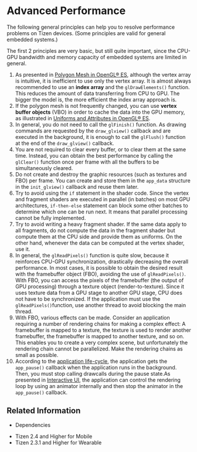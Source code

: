 # Advanced Performance


The following general principles can help you to resolve performance problems on Tizen devices. (Some principles are valid for general embedded systems.)

The first 2 principles are very basic, but still quite important, since the CPU-GPU bandwidth and memory capacity of embedded systems are limited in general.

1. As presented in [Polygon Mesh in OpenGL® ES](polygon-mesh.md), although the vertex array is intuitive, it is inefficient to use only the vertex array. It is almost always recommended to use an **index array** and the `glDrawElements()` function. This reduces the amount of data transferring from CPU to GPU. The bigger the model is, the more efficient the index array approach is.
2. If the polygon mesh is not frequently changed, you can use **vertex buffer objects** (VBO) in order to cache the data into the GPU memory, as illustrated in [Uniforms and Attributes in OpenGL® ES](vertex-shader.md#uniforms_attributes).
3. In general, you do not need to call the `glFinish()` function. As drawing commands are requested by the `draw_glview()` callback and are executed in the background, it is enough to call the `glFlush()` function at the end of the `draw_glview()` callback.
4. You are not required to clear every buffer, or to clear them at the same time. Instead, you can obtain the best performance by calling the `glClear()` function once per frame with all the buffers to be simultaneously cleared.
5. Do not create and destroy the graphic resources (such as textures and FBO) per frame. You can create and store them in the `app_data` structure in the `init_glview()` callback and reuse them later.
6. Try to avoid using the `if` statement in the shader code. Since the vertex and fragment shaders are executed in parallel (in batches) on most GPU architectures, `if-then-else` statement can block some other batches to determine which one can be run next. It means that parallel processing cannot be fully implemented.
7. Try to avoid writing a heavy fragment shader. If the same data apply to all fragments, do not compute the data in the fragment shader but compute them at the CPU side and provide them as uniforms. On the other hand, whenever the data can be computed at the vertex shader, use it.
8. In general, the `glReadPixels()` function is quite slow, because it reinforces CPU-GPU synchronization, drastically decreasing the overall performance. In most cases, it is possible to obtain the desired result with the framebuffer object (FBO), avoiding the use of `glReadPixels()`. With FBO, you can access the pixels of the framebuffer (the output of GPU processing) through a texture object (render-to-texture). Since it uses texture data from a GPU stage to another GPU stage, CPU does not have to be synchronized. If the application must use the `glReadPixels()`function, use another thread to avoid blocking the main thread.
9. With FBO, various effects can be made. Consider an application requiring a number of rendering chains for making a complex effect: A framebuffer is mapped to a texture, the texture is used to render another framebuffer, the framebuffer is mapped to another texture, and so on. This enables you to create a very complex scene, but unfortunately the rendering chain cannot be parallelized. Make the rendering chains as small as possible.
10. According to the [application life-cycle](../app-management/efl-ui-app.md#state_trans), the application gets the `app_pause()` callback when the application runs in the background. Then, you must stop calling drawcalls during the pause state.As presented in [Interactive UI](interactive-ui.md), the application can control the rendering loop by using an animator internally and then stop the animator in the `app_pause()` callback.

## Related Information
* Dependencies
 - Tizen 2.4 and Higher for Mobile
 - Tizen 2.3.1 and Higher for Wearable
